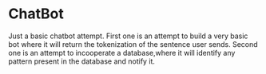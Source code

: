 # ChatBot
Just a basic chatbot attempt.
First one is an attempt to build a very basic bot where it will return the tokenization of the sentence user sends.
Second one is an attempt to incooperate a database,where it will identify any pattern present in the database and notify it.
